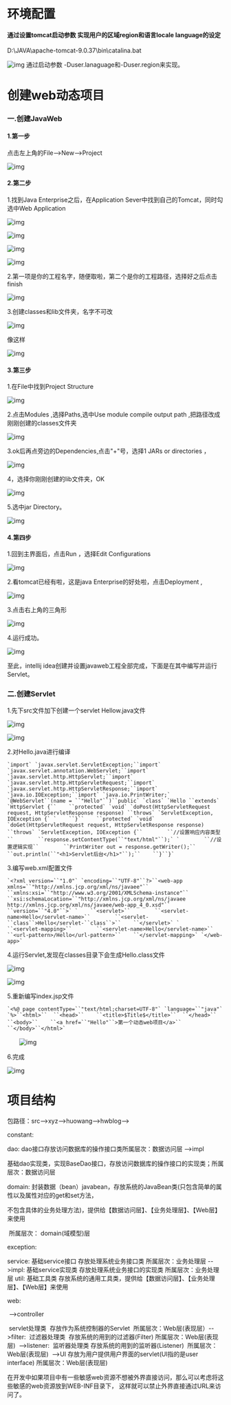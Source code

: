 # 环境配置

#### 通过设置tomcat启动参数 实现用户的区域region和语言locale language的设定

D:\JAVA\apache-tomcat-9.0.37\bin\catalina.bat

![img](http://dl2.iteye.com/upload/attachment/0110/5773/92ee5b8a-a187-3fc7-a15c-ffea0037d8e8.png)
 通过启动参数 -Duser.lanaguage和-Duser.region来实现。



# 创建web动态项目

### 一.创建JavaWeb

#### 1.第一步

点击左上角的File-->New-->Project

![img](https://images2018.cnblogs.com/blog/1454132/201807/1454132-20180731143215919-426313659.png)

#### 2.第二步

1.找到Java Enterprise之后，在Application Sever中找到自己的Tomcat，同时勾选中Web Application

![img](https://images2018.cnblogs.com/blog/1454132/201807/1454132-20180731144033951-271721676.png)

![img](https://images2018.cnblogs.com/blog/1454132/201807/1454132-20180731144141278-1918700554.png)

![img](https://images2018.cnblogs.com/blog/1454132/201807/1454132-20180731144301189-339368721.png)

![img](https://images2018.cnblogs.com/blog/1454132/201808/1454132-20180805202802381-1917813798.png)

2.第一项是你的工程名字，随便取啦，第二个是你的工程路径，选择好之后点击finish

![img](https://images2018.cnblogs.com/blog/1454132/201808/1454132-20180805202929301-2013529373.png)

3.创建classes和lib文件夹，名字不可改

![img](https://images2018.cnblogs.com/blog/1454132/201808/1454132-20180805203316940-1075771412.png)

像这样

![img](https://images2018.cnblogs.com/blog/1454132/201808/1454132-20180805203933674-1440708394.png)

#### 3.第三步

1.在File中找到Project Structure

![img](https://images2018.cnblogs.com/blog/1454132/201808/1454132-20180805203719506-303249541.png)

 2.点击Modules ,选择Paths,选中Use module compile output path ,把路径改成刚刚创建的classes文件夹

 ![img](https://images2018.cnblogs.com/blog/1454132/201808/1454132-20180805204113541-1773742664.png)

3.ok后再点旁边的Dependencies,点击"+"号，选择1 JARs or directories ，

![img](https://images2018.cnblogs.com/blog/1454132/201808/1454132-20180805204408825-1094008050.png)

4，选择你刚刚创建的lib文件夹，OK

![img](https://images2018.cnblogs.com/blog/1454132/201808/1454132-20180805204428409-781933398.png)

5.选中jar Directory。

![img](https://images2018.cnblogs.com/blog/1454132/201808/1454132-20180805204449499-942794484.png)

#### 4.第四步

1.回到主界面后，点击Run ，选择Edit Configurations

![img](https://images2018.cnblogs.com/blog/1454132/201808/1454132-20180805204612199-110871540.png)

2.看tomcat已经有啦，这是java Enterprise的好处啦，点击Deployment ,

 ![img](https://images2018.cnblogs.com/blog/1454132/201808/1454132-20180805204854675-48059891.png)

3.点击右上角的三角形

![img](https://images2018.cnblogs.com/blog/1454132/201808/1454132-20180805205113279-1570756414.png)

 4.运行成功。

![img](https://images2018.cnblogs.com/blog/1454132/201808/1454132-20180805205235849-1415359416.png)

至此，intellij idea创建并设置javaweb工程全部完成，下面是在其中编写并运行Servlet。

### 二.创建**Servlet**

 1.先下src文件加下创建一个servlet  Hellow.java文件

![img](https://images2018.cnblogs.com/blog/1454132/201808/1454132-20180805212239225-1035554572.png)

![img](https://images2018.cnblogs.com/blog/1454132/201808/1454132-20180805212325904-1789458385.png)

2.对Hello.java进行编译

```
`import` `javax.servlet.ServletException;``import` `javax.servlet.annotation.WebServlet;``import` `javax.servlet.http.HttpServlet;``import` `javax.servlet.http.HttpServletRequest;``import` `javax.servlet.http.HttpServletResponse;``import` `java.io.IOException;``import` `java.io.PrintWriter;` `@WebServlet``(name = ``"Hello"``)``public` `class` `Hello ``extends` `HttpServlet {``    ``protected` `void` `doPost(HttpServletRequest request, HttpServletResponse response) ``throws` `ServletException, IOException {` `    ``}``    ``protected` `void` `doGet(HttpServletRequest request, HttpServletResponse response) ``throws` `ServletException, IOException {``        ``//设置响应内容类型``        ``response.setContentType(``"text/html"``);` `        ``//设置逻辑实现``        ``PrintWriter out = response.getWriter();``        ``out.println(``"<h1>Servlet后台</h1>"``);``    ``}``}`
```

3.编写web.xml配置文件

```
`<?xml version=``"1.0"` `encoding=``"UTF-8"``?>``<web-app xmlns=``"http://xmlns.jcp.org/xml/ns/javaee"``         ``xmlns:xsi=``"http://www.w3.org/2001/XMLSchema-instance"``         ``xsi:schemaLocation=``"http://xmlns.jcp.org/xml/ns/javaee http://xmlns.jcp.org/xml/ns/javaee/web-app_4_0.xsd"``         ``version=``"4.0"``>` `    ``<servlet>``        ``<servlet-name>Hello</servlet-name>``        ``<servlet-``class``>Hello</servlet-``class``>``    ``</servlet>` `    ``<servlet-mapping>``        ``<servlet-name>Hello</servlet-name>``        ``<url-pattern>/Hello</url-pattern>``    ``</servlet-mapping>` `</web-app>`
```

4.运行Servlet,发现在classes目录下会生成Hello.class文件

![img](https://images2018.cnblogs.com/blog/1454132/201808/1454132-20180805212856649-745432396.png)

 

![img](https://images2018.cnblogs.com/blog/1454132/201808/1454132-20180805213047785-2027544378.png)

5.重新编写index.jsp文件

 

```
`<%@ page contentType=``"text/html;charset=UTF-8"` `language=``"java"` `%>``<html>``  ``<head>``    ``<title>$Title$</title>``  ``</head>``  ``<body>``    ``<a href=``"Hello"``>第一个动态web项目</a>``  ``</body>``</html>`
```

　　![img](https://images2018.cnblogs.com/blog/1454132/201808/1454132-20180806094934219-1517556482.png)

6.完成

![img](https://images2018.cnblogs.com/blog/1454132/201808/1454132-20180806095038196-2104967380.png)





# 项目结构

包路径：src-->xyz-->huowang-->hwblog-->

constant:

dao:
   	dao接口存放访问数据库的操作接口类所属层次：数据访问层
    -->impl


​		基础dao实现类，实现BaseDao接口，存放访问数据库的操作接口的实现类；所属层次：数据访问层


domain:
 		封装数据（bean）javabean，存放系统的JavaBean类(只包含简单的属性以及属性对应的get和set方法，

​		不包含具体的业务处理方法)，提供给【数据访问层】、【业务处理层】、【Web层】来使用

​		所属层次： domain(域模型)层

exception:
    

service:
   	 基础service接口
   	 存放处理系统业务接口类
        所属层次：业务处理层
     -->impl:
             基础service实现类
             存放处理系统业务接口的实现类
             所属层次：业务处理层
util:
    基础工具类
    存放系统的通用工具类，提供给【数据访问层】、【业务处理层】、【Web层】来使用

web:

​	-->controller

​		servlet处理类
​      	存放作为系统控制器的Servlet
​      	所属层次：Web层(表现层）
​    -->filter:
​         过滤器处理类
​         存放系统的用到的过滤器(Filter)
​          所属层次：Web层(表现层)
​    -->listener:
​         监听器处理类
​         存放系统的用到的监听器(Listener)
​          所属层次：Web层(表现层)
​    -->UI
​        存放为用户提供用户界面的servlet(UI指的是user interface)
​        所属层次：Web层(表现层)

在开发中如果项目中有一些敏感web资源不想被外界直接访问，那么可以考虑将这些敏感的web资源放到WEB-INF目录下，
这样就可以禁止外界直接通过URL来访问了。